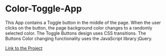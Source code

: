 # Color-Toggle-App
This App contains a Toggle button in the middle of the page. When the user clicks on the button, the page background color changes to a randomly selected color. The Toggle Buttons design uses CSS transitions. The Buttons Color changing functionality uses the JavaScript library jQuery.

[Link to the Project](https://color-toggle-app.johnnyt001.repl.co/)
